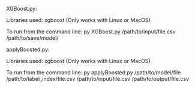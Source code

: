 XGBoost.py:

Libraries used:
xgboost (Only works with Linux or MacOS)

To run from the command line:
py XGBoost.py /path/to/input/file.csv /path/to/save/model/


applyBoosted.py:

Libraries used:
xgboost (Only works with Linux or MacOS)

To run from the command line:
py applyBoosted.py /path/to/model/file /path/to/label_index/file.csv /path/to/input/file.csv /path/to/output/file.csv
